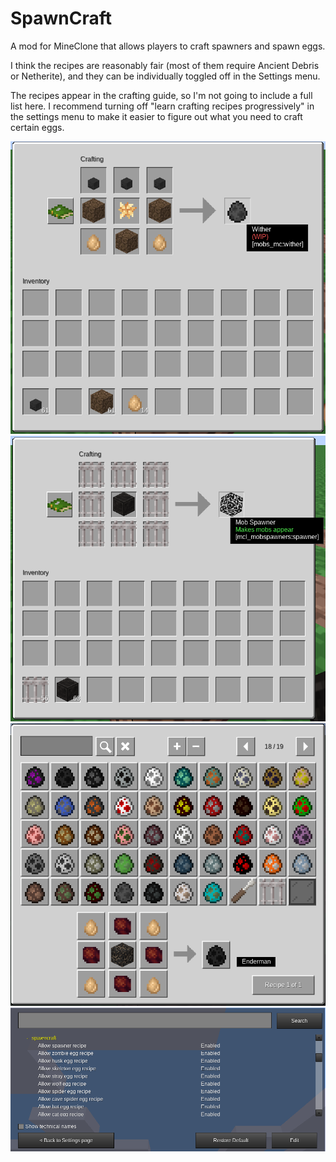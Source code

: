 # SpawnCraft
A mod for MineClone that allows players to craft spawners and spawn eggs.

I think the recipes are reasonably fair (most of them require Ancient Debris or Netherite), and they can be individually toggled off in the Settings menu.

The recipes appear in the crafting guide, so I'm not going to include a full list here. I recommend turning off "learn crafting recipes progressively" in the settings menu to make it easier to figure out what you need to craft certain eggs.

![Wither recipe](images/wither.png)
![Spawner recipe](images/spawner.png)
![Craft guide](images/craft_guide.png)
![Settings](images/settings.png)